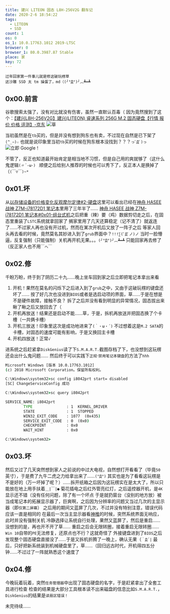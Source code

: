 ```yaml
---
title: 建兴 LITEON 固态 L8H-256V2G 翻车记
date: 2020-2-6 18:54:22
tags:
  - LITEON
  - SSD
count: 1
os: 0
os_1: 10.0.17763.1012 2019-LTSC
browser: 0
browser_1: 80.0.3987.87 Stable
place: 家
key: 72
---
```

    过年回家第一件事儿就是修这破玩楞草
    这沙雕 SSD 太 tm 操蛋了，md（(╯°Д°)╯︵┻━┻
<!-- more -->
## 0x00.前言
谷歌搜索太强了，没有对比就没有伤害，虽然一直默认百毒（
因为竟然搜到了这个：[【建兴L8H-256V2G】建兴(LITEON) 睿速系列 256G M.2 固态硬盘【行情 报价 价格 评测】-京东](https://web.archive.org/web/20200206111319/https://item.jd.com/1422217.html)
![草](https://i1.yuangezhizao.cn/Win-10/20191016005155.jpg!webp)

当初虽然是在`tb`买的，但是并没有想到狗东也有卖，不过现在自然是已下架了`(^_−)☆`
也就是说印象里当初`tb`买的时候在狗东根本没找到？？？`っﾟДﾟ)っ`
![立即 Google！](https://i1.yuangezhizao.cn/Win-10/20200206203346.jpg!webp)

不管了，反正也知道最开始肯定是相当地不习惯，但是自己用的爽就够了（这什么鬼逻辑`(〃´-ω･) `
顺便之后给别人推荐的时候也可以秀下了，反正本人是换掉了（`(￣▽￣)~*`

## 0x01.坏
从[以存储设备的价格变化反观摩尔定律#2-硬盘](./Moore.html#2-硬盘)这里可以看出已经在[神舟 HASEE 战神 Z7M-i78172D1 笔记本](../Windows/laptop.html)里用了三年半了……
[神舟 HASEE 战神 Z7M-i78172D1 笔记本#0x01-组台式机](../Windows/laptop.html#0x01-组台式机)之后把重（辣）要（鸡）数据剪切走之后，在固态里重装了`LSTC`系统就拿回家了
搁家里用了几天还算稳定（记不清了）就返连了……不过家人再也没有开过机，然而在某次开机后又放了一阵子之后
等家人回头再去看的时候，竟然莫名其妙进入到了`grub`界面中？`!!!∑(ﾟДﾟノ)ノ`
当时一脸懵逼，反复强制（只能强制）关机再开机无果。。。`(╯°Д°)╯︵┻━┻`
只能回家再去修了（反正家人也不用`￣へ￣`

## 0x02.修
千盼万盼，终于到了阴历二十九……晚上坐车回到家之后立即把笔记本拿出来看
1. 开机！果然在莫名的闪烁下之后进入到了`grub`之中，又由于这破玩楞的键盘还坏了……
按了好几次也没进到`BIOS`或者是选启动项的界面，草……于是在想是不是硬件故障，接触不良？
拆了之后并没有看到明显的异常情况，固态拔出来瞅了瞅之后又放回去了（
2. 开机再放送！结果还是启动不能……草，于是，拆机再放送并把固态换了个卡槽（一共俩卡槽）
3. 开机三放送！印象里这次是成功地进来了`(｀・ω・´)`
不过想着这是`M.2 SATA`的卡槽，对固态的速度可能有影响，于是又换回主卡槽
4. 开机四放送！正常`√`

进系统之后赶紧拿`DiskGenius`读了下`S.M.A.R.T.`截图存档了下，也没想到这玩楞还会出什么鬼问题……
然后终于可以实践下`正规`·`禁用笔记本键盘`的方法了`hhh`
``` cmd
Microsoft Windows [版本 10.0.17763.1012]
(c) 2018 Microsoft Corporation。保留所有权利。

C:\Windows\system32>sc config i8042prt start= disabled
[SC] ChangeServiceConfig 成功

C:\Windows\system32>sc query i8042prt

SERVICE_NAME: i8042prt
        TYPE               : 1  KERNEL_DRIVER
        STATE              : 1  STOPPED
        WIN32_EXIT_CODE    : 1077  (0x435)
        SERVICE_EXIT_CODE  : 0  (0x0)
        CHECKPOINT         : 0x0
        WAIT_HINT          : 0x0

C:\Windows\system32>
```

## 0x03.坏
然后又过了几天突然想到家人之前说的中过大电视，自然想打开看看了（毕竟`50`英寸），于是费了九牛二虎之力给拿出来了……`(°Д°)`
其实也是为了看看这玩楞是不是好的（万一坏掉了呢？）……拆开纸箱之后因为这玩楞实在是太大了，所以只能放在地上用手扶着`＿|￣|●`
菊花插电之后红外管亮红灯，之后遥控器开机，是`4K`显示还不错（没有任何问题，除了有一个坏点
于是就扔窗台（没别的地方放）被当成笔记本的拓展显示器了，巨爽啊，之后因为分辨率的问题又当过几次的主显示器（即`仅第二屏幕`）
之后用的期间又蓝屏了几次，不过并没有特别注意，错误代码应该一直是相同的
在最后一次当主显示器看[神推](https://www.biliplus.com/bangumi/i/29351)的时候，突然系统界面无响应，此时并没有强制关机
冷静选择让系统自行处理，果然又蓝屏了，然后是重启……没想到的是，再也开不开了草……
重启之后会无限转圈，接着重启无限转圈……`Win 10`自带的`PE`无法修复，还原点也不行？这就奇怪了
外接键盘进到了`BIOS`之后发现整个固态硬盘直接没了……于是又拆机折腾了一晚上，确认无果（`｀Д´|`
最后，只好把新系统装到机械硬盘里了，草……（回归远古时代，开机得四五分钟……不过过了一阵就熟悉这个速度了

## 0x04.修
今晚玩着玩着，突然`任务管理器`中出现了固态硬盘的名字，于是赶紧拿出了全套工具进行检查
检查的结果是大部分工具根本读不出来磁盘的信息比如`S.M.A.R.T.`，`DiskGenius`的结果是`读扇区错误！`

未完待续……